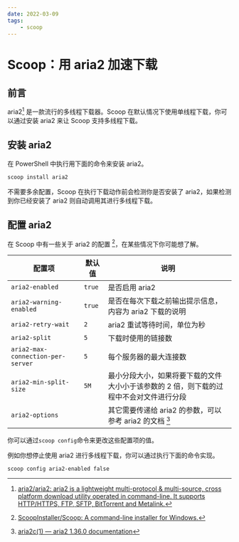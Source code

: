 ```yaml
---
date: 2022-03-09
tags:
    - scoop
---
```


# Scoop：用 aria2 加速下载

## 前言

aria2[^1] 是一款流行的多线程下载器。Scoop 在默认情况下使用单线程下载，你可以通过安装 aria2 来让 Scoop 支持多线程下载。

## 安装 aria2

在 PowerShell 中执行用下面的命令来安装 aria2。

```powershell
scoop install aria2
```

不需要多余配置，Scoop 在执行下载动作前会检测你是否安装了 aria2，如果检测到你已经安装了 aria2 则自动调用其进行多线程下载。

## 配置 aria2

在 Scoop 中有一些关于 aria2 的配置 [^2]，在某些情况下你可能想了解。

| 配置项                            | 默认值 | 说明                                                         |
| --------------------------------- | ------ | ------------------------------------------------------------ |
| `aria2-enabled`                   | `true` | 是否启用 aria2                                                |
| `aria2-warning-enabled`           | `true` | 是否在每次下载之前输出提示信息，内容为 aria2 下载的说明        |
| `aria2-retry-wait`                | `2`    | aria2 重试等待时间，单位为秒                                  |
| `aria2-split`                     | `5`    | 下载时使用的链接数                                           |
| `aria2-max-connection-per-server` | `5`    | 每个服务器的最大连接数                                       |
| `aria2-min-split-size`            | `5M`   | 最小分段大小，如果将要下载的文件大小小于该参数的 2 倍，则下载的过程中不会对文件进行分段 |
| `aria2-options`                   |        | 其它需要传递给 aria2 的参数，可以参考 aria2 的文档 [^3]           |

你可以通过`scoop config`命令来更改这些配置项的值。

例如你想停止使用 aria2 进行多线程下载，你可以通过执行下面的命令实现。

```powershell
scoop config aria2-enabled false
```

[^1]: [aria2/aria2: aria2 is a lightweight multi-protocol & multi-source, cross platform download utility operated in command-line. It supports HTTP/HTTPS, FTP, SFTP, BitTorrent and Metalink.](https://github.com/aria2/aria2)
[^2]: [ScoopInstaller/Scoop: A command-line installer for Windows.](https://github.com/ScoopInstaller/scoop#multi-connection-downloads-with-aria2)
[^3]: [aria2c(1) — aria2 1.36.0 documentation](https://aria2.github.io/manual/en/html/aria2c.html#options)
